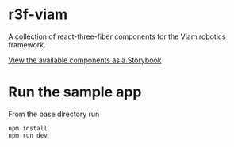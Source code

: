 # r3f-viam

A collection of react-three-fiber components for the Viam robotics framework.

[View the available components as a Storybook](https://6503258f48c44873fcd94aed-keagicclgm.chromatic.com/)

# Run the sample app

From the base directory run
```
npm install
npm run dev
```